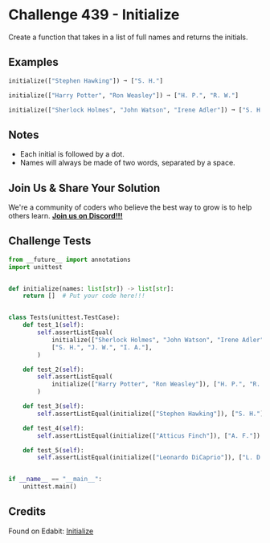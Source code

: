 # Challenge 439 - Initialize

Create a function that takes in a list of full names and returns the initials.

## Examples
```python
initialize(["Stephen Hawking"]) ➞ ["S. H."]

initialize(["Harry Potter", "Ron Weasley"]) ➞ ["H. P.", "R. W."]

initialize(["Sherlock Holmes", "John Watson", "Irene Adler"]) ➞ ["S. H.", "J. W.", "I. A."]
```
## Notes

- Each initial is followed by a dot.
- Names will always be made of two words, separated by a space.

## Join Us & Share Your Solution

We're a community of coders who believe the best way to grow is to help others learn. **[Join us on Discord!!!]("https"://discord.gg/sfHykntuGy)**

## Challenge Tests
```python
from __future__ import annotations
import unittest


def initialize(names: list[str]) -> list[str]:
    return []  # Put your code here!!!


class Tests(unittest.TestCase):
    def test_1(self):
        self.assertListEqual(
            initialize(["Sherlock Holmes", "John Watson", "Irene Adler"]),
            ["S. H.", "J. W.", "I. A."],
        )

    def test_2(self):
        self.assertListEqual(
            initialize(["Harry Potter", "Ron Weasley"]), ["H. P.", "R. W."]
        )

    def test_3(self):
        self.assertListEqual(initialize(["Stephen Hawking"]), ["S. H."])

    def test_4(self):
        self.assertListEqual(initialize(["Atticus Finch"]), ["A. F."])

    def test_5(self):
        self.assertListEqual(initialize(["Leonardo DiCaprio"]), ["L. D."])


if __name__ == "__main__":
    unittest.main()
```
## Credits

Found on Edabit: [Initialize](https://edabit.com/challenge/ANsubgd5zPGxov3u8)
